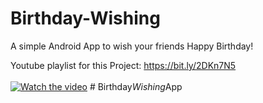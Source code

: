# Birthday-Wishing
A simple Android App to wish your friends Happy Birthday!

Youtube playlist for this Project: https://bit.ly/2DKn7N5
</br>
</br>
[![Watch the video](https://img.youtube.com/vi/YV4i_ksoe-Q/hqdefault.jpg)](https://youtu.be/YV4i_ksoe-Q)
#   B i r t h d a y _ W i s h i n g _ A p p  
 